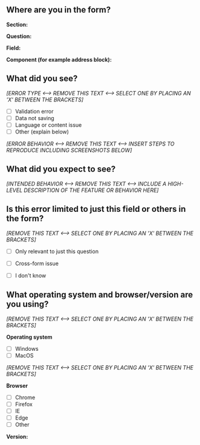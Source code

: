 ## Where are you in the form?

**Section:**

**Question:**

**Field:**

**Component (for example address block):**



## What did you see?

*[ERROR TYPE <--> REMOVE THIS TEXT <--> SELECT ONE BY PLACING AN 'X' BETWEEN THE BRACKETS]*

- [ ] Validation error
- [ ] Data not saving
- [ ] Language or content issue
- [ ] Other (explain below)

*[ERROR BEHAVIOR <--> REMOVE THIS TEXT <--> INSERT STEPS TO REPRODUCE INCLUDING SCREENSHOTS BELOW]*




## What did you expect to see?

*[INTENDED BEHAVIOR <--> REMOVE THIS TEXT <--> INCLUDE A HIGH-LEVEL DESCRIPTION OF THE FEATURE OR BEHAVIOR HERE]*




## Is this error limited to just this field or others in the form?

*[REMOVE THIS TEXT <--> SELECT ONE BY PLACING AN 'X' BETWEEN THE BRACKETS]*

- [ ] Only relevant to just this question
- [ ] Cross-form issue
- [ ] I don't know



## What operating system and browser/version are you using?

*[REMOVE THIS TEXT <--> SELECT ONE BY PLACING AN 'X' BETWEEN THE BRACKETS]*

**Operating system**
- [ ] Windows
- [ ] MacOS

*[REMOVE THIS TEXT <--> SELECT ONE BY PLACING AN 'X' BETWEEN THE BRACKETS]*

**Browser**
- [ ] Chrome
- [ ] Firefox
- [ ] IE
- [ ] Edge
- [ ] Other

**Version:**


